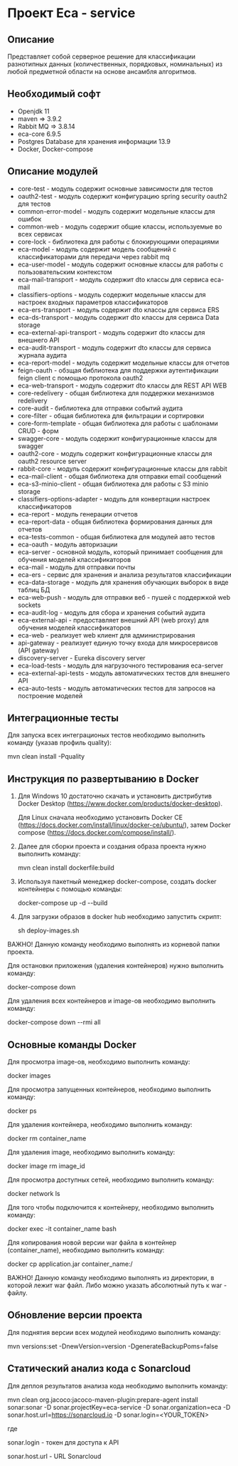 Проект Eca - service
========================================

Описание
----------------------------------------
Представляет собой серверное решение для классификации разнотипных данных (количественных, порядковых, номинальных)
из любой предметной области на основе ансамбля алгоритмов.

Необходимый софт
----------------------------------------
* Openjdk 11
* maven => 3.9.2
* Rabbit MQ => 3.8.14
* eca-core 6.9.5
* Postgres Database для хранения информации 13.9
* Docker, Docker-compose

Описание модулей
----------------------------------------

* core-test - модуль содержит основные зависимости для тестов
* oauth2-test - модуль содержит конфигурацию spring security oauth2 для тестов
* common-error-model - модуль содержит модельные классы для ошибок
* common-web - модуль содержит общие классы, используемые во всех сервисах
* core-lock - библиотека для работы с блокирующими операциями
* eca-model - модуль содержит модель сообщений с классификаторами для передачи через rabbit mq
* eca-user-model - модуль содержит основные классы для работы с пользовательским контекстом
* eca-mail-transport - модуль содержит dto классы для сервиса eca-mail
* classifiers-options - модуль содержит модельные классы для настроек входных параметров классификаторов
* eca-ers-transport - модуль содержит dto классы для сервиса ERS
* eca-ds-transport - модуль содержит dto классы для сервиса Data storage
* eca-external-api-transport - модуль содержит dto классы для внешнего API
* eca-audit-transport - модуль содержит dto классы для сервиса журнала аудита
* eca-report-model - модуль содержит модельные классы для отчетов
* feign-oauth - обзщая библиотека для поддержки аутентификации feign client с помощью протокола oauth2
* eca-web-transport - модуль содержит dto классы для REST API WEB
* core-redelivery - общая библиотека для поддержки механизмов redelivery
* core-audit - библиотека для отправки событий аудита
* core-filter - общая библиотека для фильтрации и сортировки
* core-form-template - общая библиотека для работы с шаблонами CRUD - форм
* swagger-core - модуль содержит конфигурационные классы для swagger
* oauth2-core - модуль содержит конфигурационные классы для oauth2 resource server 
* rabbit-core - модуль содержит конфигурационные классы для rabbit
* eca-mail-client - общая библиотека для отправки email сообщений
* eca-s3-minio-client - общая библиотека для работы с S3 minio storage
* classifiers-options-adapter - модуль для конвертации настроек классификаторов
* eca-report - модуль генерации отчетов
* eca-report-data - общая библиотека формирования данных для отчетов
* eca-tests-common - общая библиотека для модулей авто тестов
* eca-oauth - модуль авторизации
* eca-server - основной модуль, который принимает сообщения для обучения моделей классификаторов
* eca-mail - модуль для отправки почты
* eca-ers - сервис для хранения и анализа результатов классификации
* eca-data-storage - модуль для хранения обучающих выборок в виде таблиц БД
* eca-web-push - модуль для отправки веб - пушей с поддержкой web sockets
* eca-audit-log - модуль для сбора и хранения событий аудита
* eca-external-api - предоставляет внешний API (web proxy) для обучения моделей классификаторов
* eca-web - реализует web клиент для администрирования
* api-gateway - реализует единую точку входа для микросервисов (API gateway)
* discovery-server - Eureka discovery server
* eca-load-tests - модуль для нагрузочного тестирования eca-server
* eca-external-api-tests - модуль автоматических тестов для внешнего API
* eca-auto-tests - модуль автоматических тестов для запросов на построение моделей

Интеграционные тесты
------------------------------------------------------

Для запуска всех интеграционых тестов необходимо выполнить команду (указав профиль quality):

mvn clean install -Pquality

Инструкция по развертыванию в Docker
-------------------------------------------------------

1. Для Windows 10 достаточно скачать и установить дистрибутив Docker Desktop (https://www.docker.com/products/docker-desktop).
   
   Для Linux сначала необходимо установить Docker CE (https://docs.docker.com/install/linux/docker-ce/ubuntu/),
   затем Docker compose (https://docs.docker.com/compose/install/).

2. Далее для сборки проекта и создания образа проекта нужно выполнить команду:

    mvn clean install dockerfile:build

3. Используя пакетный менеджер docker-compose, создать docker контейнеры с помощью команды:

   docker-compose up -d --build

4. Для загрузки образов в docker hub необходимо запустить скрипт:

   sh deploy-images.sh

ВАЖНО! Данную команду необходимо выполнять из корневой папки проекта.

Для остановки приложения (удаления контейнеров) нужно выполнить команду:

docker-compose down

Для удаления всех контейнеров и image-ов необходимо выполнить команду:

docker-compose down --rmi all

Основные команды Docker
-------------------------------------------------------

Для просмотра image-ов, необходимо выполнить команду:

docker images

Для просмотра запущенных контейнеров, необходимо выполнить команду:

docker ps

Для удаления контейнера, необходимо выполнить команду:

docker rm container_name

Для удаления image, необходимо выполнить команду:

docker image rm image_id

Для просмотра доступных сетей, необходимо выполнить команду:

docker network ls

Для того чтобы подключится к контейнеру, необходимо выполнить команду:

docker exec -it container_name bash

Для копирования новой версии war файла в контейнер (container_name), необходимо выполнить команду:

docker cp application.jar container_name:/

ВАЖНО! Данную команду необходимо выполнять из директории, в которой лежит war файл. Либо можно указать абсолютный путь к war - файлу.

Обновление версии проекта
-------------------------------------------------------

Для поднятия версии всех модулей необходимо выполнить команду:

mvn versions:set -DnewVersion=version -DgenerateBackupPoms=false

Статический анализ кода с Sonarcloud
-------------------------------------------------------

Для деплоя результатов анализа кода необходимо выполнить команду:

mvn clean org.jacoco:jacoco-maven-plugin:prepare-agent install sonar:sonar -D sonar.projectKey=eca-service -D sonar.organization=eca -D sonar.host.url=https://sonarcloud.io -D sonar.login=<YOUR_TOKEN>

где

sonar.login - токен для доступа к API

sonar.host.url - URL Sonarcloud